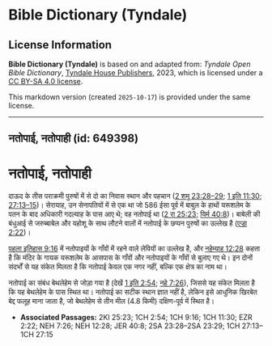 # Bible Dictionary (Tyndale)

## License Information

**Bible Dictionary (Tyndale)** is based on and adapted from: _Tyndale Open Bible Dictionary_, [Tyndale House Publishers](https://tyndaleopenresources.com/), 2023, which is licensed under a [CC BY-SA 4.0 license](https://creativecommons.org/licenses/by-sa/4.0/legalcode.en).

This markdown version (created `2025-10-17`) is provided under the same license.



--------------------------------

## नतोपाई, नतोपाही (id: 649398)

नतोपाई, नतोपाही
===============

दाऊद के तीस पराक्रमी पुरुषों में से दो का निवास स्थान और पहचान ([2 शमू 23:28–29](https://ref.ly/2Sam23:28-2Sam23:29); [1 इति 11:30](https://ref.ly/1Chr11:30); [27:13–15](https://ref.ly/1Chr27:13-1Chr27:15))। सेरायाह, उन सेनापतियों में से एक था जो 586 ईसा पूर्व में बाबुल के हाथों यरूशलेम के पतन के बाद अधिकारी गदल्याह के पास आए थे; वह नतोपाई था ([2 रा 25:23](https://ref.ly/2Kgs25:23); [यिर्म 40:8](https://ref.ly/Jer40:8))। बाबेली की बंधुआई से जरुब्बाबेल और यहोशू के साथ लौटने वालों में नतोपाई के छप्पन पुरुषों का उल्लेख है ([एज्रा 2:22](https://ref.ly/Ezra2:22))। 

[पहला इतिहास 9:16](https://ref.ly/1Chr9:16) में नतोपाइयों के गाँवों में रहने वाले लेवियों का उल्लेख है, और [नहेम्याह 12:28](https://ref.ly/Neh12:28) कहता है कि मंदिर के गायक यरूशलेम के आसपास के गाँवों और नतोपाइयों के गाँवों से बुलाए गए थे। इन दोनों संदर्भों से यह संकेत मिलता है कि नतोपाई केवल एक नगर नहीं, बल्कि एक क्षेत्र का नाम था। 

नतोपाई का संबंध बेथलेहेम से जोड़ा गया है (देखें [1 इति 2:54](https://ref.ly/1Chr2:54); [नहे 7:26](https://ref.ly/Neh7:26)), जिससे यह संकेत मिलता है कि यह बेथलेहेम के पास स्थित था। नतोपाई का सटीक स्थान ज्ञात नहीं है, लेकिन इसे आधुनिक खिरबेत बेद्द फलूह माना जाता है, जो बेथलेहेम से तीन मील (4\.8 किमी) दक्षिण\-पूर्व में स्थित है।

* **Associated Passages:** 2KI 25:23; 1CH 2:54; 1CH 9:16; 1CH 11:30; EZR 2:22; NEH 7:26; NEH 12:28; JER 40:8; 2SA 23:28–2SA 23:29; 1CH 27:13–1CH 27:15

